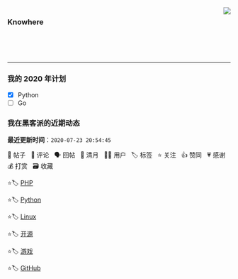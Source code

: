 <img align='right' src='https://github-readme-stats.vercel.app/api?username=1nfsr&show_icons=true&&hide=["contribs","issues","stars"]&&hide_border=true&&hide_title=true' />

### Knowhere

<br />
<br />
<br />
<hr />

### 我的 2020 年计划

- [x] Python
- [ ] Go

<!--events start -->

### 我在黑客派的近期动态

  **最近更新时间**：`2020-07-23 20:54:45`

📝 帖子 &nbsp; 💬 评论 &nbsp; 🗣 回帖 &nbsp; 🌙 清月 &nbsp; 👨‍💻 用户 &nbsp; 🏷️ 标签 &nbsp; ⭐️ 关注 &nbsp; 👍 赞同 &nbsp; 💗 感谢 &nbsp; 💰 打赏 &nbsp; 🗃 收藏

 ⭐️🏷️ [PHP](https://hacpai.com/tag/php)

  > 
 ⭐️🏷️ [Python](https://hacpai.com/tag/python)

  > 
 ⭐️🏷️ [Linux](https://hacpai.com/tag/linux)

  > 
 ⭐️🏷️ [开源](https://hacpai.com/tag/opensource)

  > 
 ⭐️🏷️ [游戏](https://hacpai.com/tag/game)

  > 
 ⭐️🏷️ [GitHub](https://hacpai.com/tag/github)

  > 


<!--events end -->
